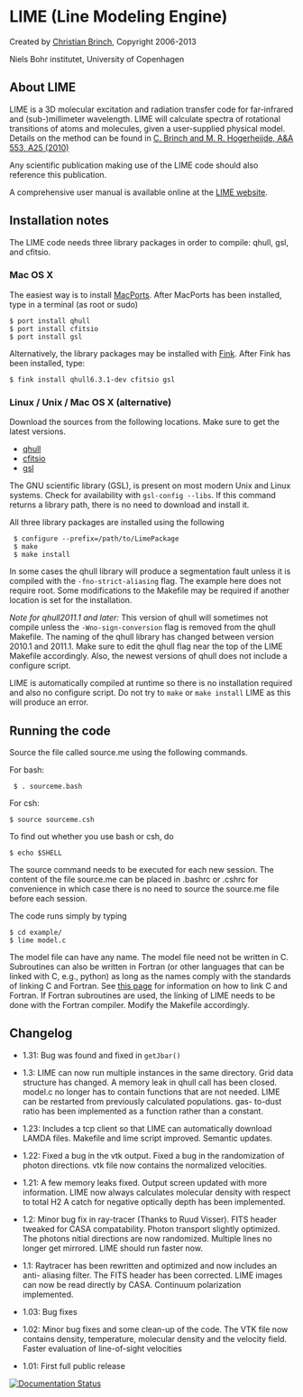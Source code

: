 LIME (Line Modeling Engine)
===========================

Created by [Christian Brinch](mailto:brinch@nbi.dk), Copyright 2006-2013

Niels Bohr institutet, University of Copenhagen
  
About LIME
----------

LIME is a 3D molecular excitation and radiation transfer code for
far-infrared and (sub-)millimeter wavelength. LIME will calculate
spectra of rotational transitions of atoms and molecules, given a
user-supplied physical model.  Details on the method can be found in
[C. Brinch and M. R. Hogerheijde, A&A 553, A25
(2010)](http://adsabs.harvard.edu/abs/2010A%26A...523A..25B)

Any scientific publication making use of the LIME code should also
reference this publication.

A comprehensive user manual is available online at the [LIME
website](http://www.nbi.dk/~brinch/lime.html).

Installation notes
------------------

The LIME code needs three library packages in order to compile: qhull,
gsl, and cfitsio.

### Mac OS X

The easiest way is to install
[MacPorts](http://www.macports.org). After MacPorts has been
installed, type in a terminal (as root or sudo)

```
$ port install qhull
$ port install cfitsio
$ port install gsl
```

Alternatively, the library packages may be installed with
[Fink](http://www.finkproject.org). After Fink has been installed,
type:

```
$ fink install qhull6.3.1-dev cfitsio gsl
```

### Linux / Unix / Mac OS X (alternative)

Download the sources from the following locations. Make sure to get
the latest versions.

- [qhull](http://www.qhull.org/download/)
- [cfitsio](http://heasarc.gsfc.nasa.gov/fitsio/)
- [gsl](http://www.gnu.org/software/gsl/)

The GNU scientific library (GSL), is present on most modern Unix and
Linux systems. Check for availability with `gsl-config --libs`. If
this command returns a library path, there is no need to download and
install it.

All three library packages are installed using the following

```
 $ configure --prefix=/path/to/LimePackage
 $ make
 $ make install
 ```

In some cases the qhull library will produce a segmentation fault unless it is 
compiled with the `-fno-strict-aliasing` flag. The example here does not 
require root. Some modifications to the Makefile may be required if another
location is set for the installation.

*Note for qhull2011.1 and later:* This version of qhull will sometimes
not compile unless the `-Wno-sign-conversion` flag is removed from the
qhull Makefile. The naming of the qhull library has changed between
version 2010.1 and 2011.1. Make sure to edit the qhull flag near the
top of the LIME Makefile accordingly. Also, the newest versions of
qhull does not include a configure script.

LIME is automatically compiled at runtime so there is no installation
required and also no configure script. Do not try to `make` or `make
install` LIME as this will produce an error.

Running the code
----------------

Source the file called source.me using the following commands.

For bash:

```
 $ . sourceme.bash
```

For csh:

```
$ source sourceme.csh
```

To find out whether you use bash or csh, do

```
$ echo $SHELL
```

The source command needs to be executed for each new session. The content of 
the file source.me can be placed in .bashrc or .cshrc for convenience in which 
case there is no need to source the source.me file before each session.

The code runs simply by typing

```
$ cd example/
$ lime model.c
```

The model file can have any name. The model file need not be written
in C.  Subroutines can also be written in Fortran (or other languages
that can be linked with C, e.g., python) as long as the names comply
with the standards of linking C and Fortran. See [this
page](http://tinyurl.com/y6sddr) for information on how to link C and
Fortran. If Fortran subroutines are used, the linking of LIME needs to
be done with the Fortran compiler. Modify the Makefile accordingly.


Changelog
---------

- 1.31: Bug was found and fixed in `getJbar()`

- 1.3: LIME can now run multiple instances in the same directory. Grid
  data structure has changed. A memory leak in qhull call has been
  closed.  model.c no longer has to contain functions that are not
  needed.  LIME can be restarted from previously calculated
  populations. gas- to-dust ratio has been implemented as a function
  rather than a constant.
      
- 1.23: Includes a tcp client so that LIME can automatically download
  LAMDA files. Makefile and lime script improved. Semantic updates.

- 1.22: Fixed a bug in the vtk output. Fixed a bug in the
  randomization of photon directions. vtk file now contains the
  normalized velocities.

- 1.21: A few memory leaks fixed. Output screen updated with more
  information.  LIME now always calculates molecular density with
  respect to total H2 A catch for negative optically depth has been
  implemented.
      
- 1.2: Minor bug fix in ray-tracer (Thanks to Ruud Visser). FITS
  header tweaked for CASA compatability. Photon transport slightly
  optimized.  The photons nitial directions are now
  randomized. Multiple lines no longer get mirrored. LIME should run
  faster now.
      
- 1.1: Raytracer has been rewritten and optimized and now includes an
  anti- aliasing filter. The FITS header has been corrected. LIME
  images can now be read directly by CASA. Continuum polarization
  implemented.

- 1.03: Bug fixes

- 1.02: Minor bug fixes and some clean-up of the code. The VTK file
  now contains density, temperature, molecular density and the
  velocity field. Faster evaluation of line-of-sight velocities

- 1.01: First full public release

[![Documentation Status](https://readthedocs.org/projects/lime/badge/?version=dev)](https://readthedocs.org/projects/lime/?badge=dev)
